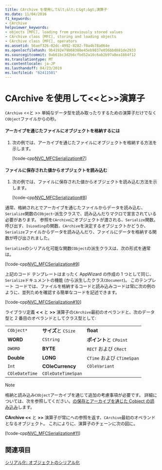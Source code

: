 ```yaml
---
title: CArchive を使用して&lt;&lt;と&gt;&gt;演算子
ms.date: 11/04/2016
f1_keywords:
- CArchive
helpviewer_keywords:
- objects [MFC], loading from previously stored values
- CArchive class [MFC], storing and loading objects
- CArchive class [MFC], operators
ms.assetid: 56aef326-02dc-4992-8282-f0a4b78a064e
ms.openlocfilehash: 9b4192e79b68388e45eb9837e056bbd881de2933
ms.sourcegitcommit: 0ab61bc3d2b6cfbd52a16c6ab2b97a8ea1864f12
ms.translationtype: MT
ms.contentlocale: ja-JP
ms.lasthandoff: 04/23/2019
ms.locfileid: "62411501"
---
```

# <a name="using-the-carchive-ltlt-and-gtgt-operators"></a>CArchive を使用して&lt;&lt;と&gt;&gt;演算子

`CArchive` <\<と >> 単純なデータ型を読み取ったりするための演算子だけでなく`CObject`ファイルからの秒。

#### <a name="to-store-an-object-in-a-file-via-an-archive"></a>アーカイブを通じたファイルにオブジェクトを格納するには

1. 次の例では、アーカイブを通じたファイルにオブジェクトを格納する方法を示します。

   [!code-cpp[NVC_MFCSerialization#7](../mfc/codesnippet/cpp/using-the-carchive-output-and-input-operators_1.cpp)]

#### <a name="to-load-an-object-from-a-value-previously-stored-in-a-file"></a>ファイルに保存された値からオブジェクトを読み込む

1. 次の例では、ファイルに保存された値からオブジェクトを読み込む方法を示します。

   [!code-cpp[NVC_MFCSerialization#8](../mfc/codesnippet/cpp/using-the-carchive-output-and-input-operators_2.cpp)]

通常、格納されとでアーカイブを通じたファイルからデータを読み込む、`Serialize`関数の`CObject`-派生クラスで、読み込んだりマクロで宣言されている必要があります。 参照を`CArchive`にオブジェクトが渡される、`Serialize`関数。 呼び出す、`IsLoading`の関数、`CArchive`を決定するオブジェクトかどうか、`Serialize`ファイルからデータを読み込んだり、ファイルにデータを格納する関数が呼び出されました。

`Serialize`のシリアル化可能な関数`CObject`の派生クラスは、次の形式を通常は。

[!code-cpp[NVC_MFCSerialization#9](../mfc/codesnippet/cpp/using-the-carchive-output-and-input-operators_3.cpp)]

上記のコード テンプレートはまったく AppWizard の作成の 1 つとして同じ、`Serialize`ドキュメントの機能 (から派生したクラス`CDocument`)。 このテンプレート コードでは、ファイルを格納するコードと読み込みコードは常に次の例のように、並列ためを確認する簡単なコードを記述できます。

[!code-cpp[NVC_MFCSerialization#10](../mfc/codesnippet/cpp/using-the-carchive-output-and-input-operators_4.cpp)]

ライブラリ定義 **< \<** と **>>** 演算子の`CArchive`最初のオペランドと、次のデータ型と 2 番目のオペランドとしてクラス型として:

||||
|-|-|-|
|`CObject*`|**サイズ**と `CSize`|**float**|
|**WORD**|`CString`|**ポイント**と `CPoint`|
|`DWORD`|**BYTE**|`RECT` および `CRect`|
|**Double**|**LONG**|`CTime` および `CTimeSpan`|
|`Int`|**COleCurrency**|`COleVariant`|
|`COleDateTime`|`COleDateTimeSpan`||

> [!NOTE]
>  格納と読み込み`CObject`アーカイブを通じて追加の考慮事項が必要です。 詳細については、次を参照してください。[の保存とアーカイブを通じた Cobject の読み込み](../mfc/storing-and-loading-cobjects-via-an-archive.md)します。

**CArchive <\<** と **>>** 演算子が常にへの参照を返す、`CArchive`最初のオペランドとなるオブジェクト。 これによりに、演算子のチェーンに次の図に。

[!code-cpp[NVC_MFCSerialization#11](../mfc/codesnippet/cpp/using-the-carchive-output-and-input-operators_5.cpp)]

## <a name="see-also"></a>関連項目

[シリアル化: オブジェクトのシリアル化](../mfc/serialization-serializing-an-object.md)
